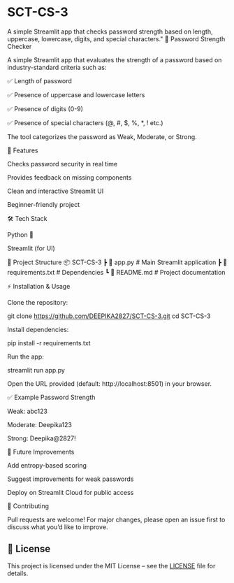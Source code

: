 # SCT-CS-3
A simple Streamlit app that checks password strength based on length, uppercase, lowercase, digits, and special characters."
🔐 Password Strength Checker

A simple Streamlit app that evaluates the strength of a password based on industry-standard criteria such as:

✅ Length of password

✅ Presence of uppercase and lowercase letters

✅ Presence of digits (0-9)

✅ Presence of special characters (@, #, $, %, *, ! etc.)

The tool categorizes the password as Weak, Moderate, or Strong.

🚀 Features

Checks password security in real time

Provides feedback on missing components

Clean and interactive Streamlit UI

Beginner-friendly project

🛠️ Tech Stack

Python 🐍

Streamlit (for UI)

📂 Project Structure
📦 SCT-CS-3
 ┣ 📜 app.py        # Main Streamlit application
 ┣ 📜 requirements.txt  # Dependencies
 ┗ 📜 README.md     # Project documentation

 ⚡ Installation & Usage

Clone the repository:

git clone https://github.com/DEEPIKA2827/SCT-CS-3.git
cd SCT-CS-3


Install dependencies:

pip install -r requirements.txt


Run the app:

streamlit run app.py


Open the URL provided (default: http://localhost:8501) in your browser.

✅ Example Password Strength

Weak: abc123

Moderate: Deepika123

Strong: Deepika@2827!

🌟 Future Improvements

Add entropy-based scoring

Suggest improvements for weak passwords

Deploy on Streamlit Cloud for public access

🤝 Contributing

Pull requests are welcome! For major changes, please open an issue first to discuss what you’d like to improve.

## 📜 License
This project is licensed under the MIT License – see the [LICENSE](./LICENSE) file for details.

